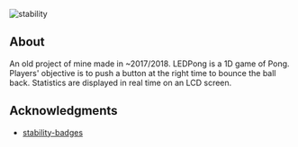 ![stability][stability]

<!-- ABOUT THE PROJECT -->
## About
An old project of mine made in ~2017/2018. LEDPong is a 1D game of Pong. Players' objective is to push a button at the right time to bounce the ball back. Statistics are displayed in real time on an LCD screen.

<!-- ACKNOWLEDGMENTS -->
## Acknowledgments
* [stability-badges](https://github.com/mkenney/software-guides/blob/master/STABILITY-BADGES.md#work-in-progress)

<!-- MARKDOWN LINKS & IMAGES -->
[stability]: https://img.shields.io/badge/stability-deprecated-922b21.svg
